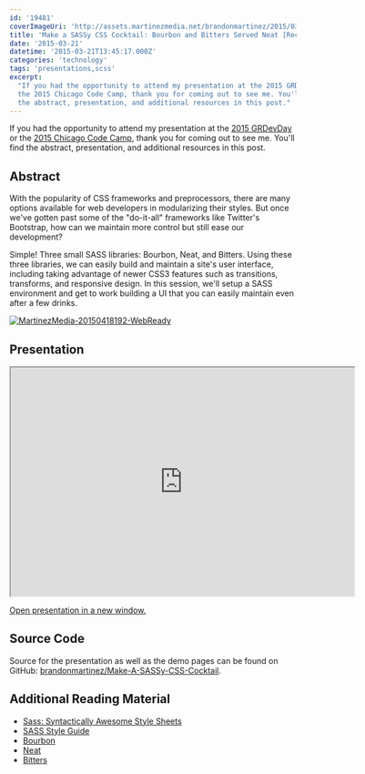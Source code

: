 ```yaml
---
id: '19481'
coverImageUri: 'http://assets.martinezmedia.net/brandonmartinez/2015/03/MartinezMedia-20150418192-WebReady.jpg'
title: 'Make a SASSy CSS Cocktail: Bourbon and Bitters Served Neat [Recap]'
date: '2015-03-21'
datetime: '2015-03-21T13:45:17.000Z'
categories: 'technology'
tags: 'presentations,scss'
excerpt:
  "If you had the opportunity to attend my presentation at the 2015 GRDevDay or
  the 2015 Chicago Code Camp, thank you for coming out to see me. You'll find
  the abstract, presentation, and additional resources in this post."
---
```


If you had the opportunity to attend my presentation at the
[2015 GRDevDay](http://grdevday.org/) or the
[2015 Chicago Code Camp](http://www.chicagocodecamp.com/), thank you for coming
out to see me. You'll find the abstract, presentation, and additional resources
in this post.

## Abstract

With the popularity of CSS frameworks and preprocessors, there are many options
available for web developers in modularizing their styles. But once we've gotten
past some of the "do-it-all" frameworks like Twitter's Bootstrap, how can we
maintain more control but still ease our development?

Simple! Three small SASS libraries: Bourbon, Neat, and Bitters. Using these
three libraries, we can easily build and maintain a site's user interface,
including taking advantage of newer CSS3 features such as transitions,
transforms, and responsive design. In this session, we'll setup a SASS
environment and get to work building a UI that you can easily maintain even
after a few drinks.

[![MartinezMedia-20150418192-WebReady](http://assets.brandonmartinez.com/brandonmartinez/2015/03/MartinezMedia-20150418192-WebReady.jpg)](http://assets.brandonmartinez.com/brandonmartinez/2015/03/MartinezMedia-20150418192-WebReady.jpg)

## Presentation

<iframe src="http://brandonmartinez.github.io/Make-A-SASSy-CSS-Cocktail/slides/" height="402" width="604"></iframe>

[Open presentation in a new window.](http://brandonmartinez.github.io/Make-A-SASSy-CSS-Cocktail/slides/)

## Source Code

Source for the presentation as well as the demo pages can be found on GitHub:
[brandonmartinez/Make-A-SASSy-CSS-Cocktail](https://github.com/brandonmartinez/Make-A-SASSy-CSS-Cocktail).

## Additional Reading Material

- [Sass: Syntactically Awesome Style Sheets](http://sass-lang.com/)
- [SASS Style Guide](https://css-tricks.com/sass-style-guide/)
- [Bourbon](http://bourbon.io/)
- [Neat](http://neat.bourbon.io/)
- [Bitters](http://bitters.bourbon.io/)
